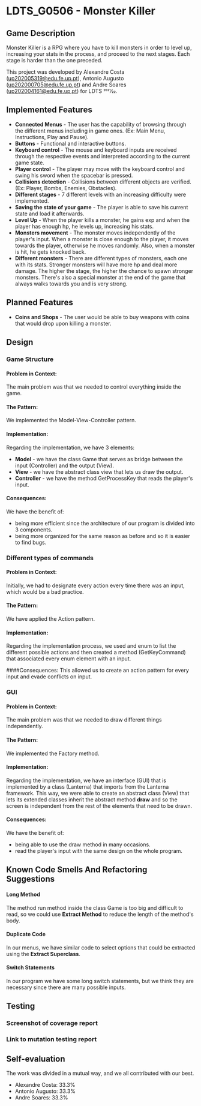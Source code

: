 # LDTS_G0506 - Monster Killer

## Game Description

Monster Killer is a RPG where you have to kill monsters in order to level up, increasing your stats in the process, and proceed to the next stages.
Each stage is harder than the one preceded.

This project was developed by Alexandre Costa (up202005319@edu.fe.up.pt), Antonio Augusto (up202000705@edu.fe.up.pt) and Andre Soares (up202004161@edu.fe.up.pt) for LDTS 2021⁄22.

## Implemented Features

- **Connected Menus** - The user has the capability of browsing through the different menus including in game ones. (Ex: Main Menu, Instructions, Play and Pause).
- **Buttons** - Functional and interactive buttons.
- **Keyboard control** - The mouse and keyboard inputs are received through the respective events and interpreted according to the current game state.
- **Player control** - The player may move with the keyboard control and swing his sword when the spacebar is pressed.
- **Collisions detection** - Collisions between different objects are verified. (Ex: Player, Bombs, Enemies, Obstacles).
- **Different stages** - 7 different levels with an increasing difficulty were implemented.
- **Saving the state of your game** - The player is able to save his current state and load it afterwards.
- **Level Up** - When the player kills a monster, he gains exp and when the player has enough hp, he levels up, increasing his stats. 
- **Monsters movement** - The monster moves independently of the player's input. When a monster is close enough to the player, it moves towards the player, otherwise he moves randomly. Also, when a monster is hit, he gets knocked back.  
- **Different monsters** - There are different types of monsters, each one with its stats. Stronger monsters will have more hp and deal more damage. The higher the stage, the higher the chance to spawn stronger monsters. There's also a special monster at the end of the game that always walks towards you and is very strong.

## Planned Features

- **Coins and Shops** - The user would be able to buy weapons with coins that would drop upon killing a monster. 

## Design

### Game Structure
#### Problem in Context:
The main problem was that we needed to control everything inside the game.

#### The Pattern:
We implemented the Model-View-Controller pattern. 

#### Implementation:
Regarding the implementation, we have 3 elements:
- **Model** - we have the class Game that serves as bridge between the input (Controller) and the output (View).
- **View** - we have the abstract class view that lets us draw the output. 
- **Controller** - we have the method GetProcessKey that reads the player's input.

#### Consequences:
We have the benefit of:
- being more efficient since the architecture of our program is divided into 3 components.
- being more organized for the same reason as before and so it is easier to find bugs.

### Different types of commands
#### **Problem in Context:**
Initially, we had to designate every action every time there was an input, which would be a bad practice. 

#### The Pattern:
We have applied the Action pattern. 

#### Implementation:
Regarding the implementation process, we used and enum to list the different possible actions and then created a method (GetKeyCommand) that associated every enum element with an input. 

####Consequences:
This allowed us to create an action pattern for every input and evade conflicts on input.

### GUI
#### Problem in Context:
The main problem was that we needed to draw different things independently.

#### The Pattern:
We implemented the Factory method.

#### Implementation:
Regarding the implementation, we have an interface (GUI) that is implemented by a class (Lanterna) that imports from the Lanterna framework. This way, we were able to create an abstract class (View) that lets its extended classes inherit the abstract method **draw** and so the screen is independent from the rest of the elements that need to be drawn.

#### Consequences:
We have the benefit of:
- being able to use the draw method in many occasions.
- read the player's input with the same design on the whole program.

## Known Code Smells And Refactoring Suggestions
#### **Long Method**
The method run method inside the class Game is too big and difficult to read, so we could use **Extract Method** to reduce the length of the method's body.  

#### **Duplicate Code** 
In our menus, we have similar code to select options that could be extracted using the **Extract Superclass**. 

#### **Switch Statements**
In our program we have some long switch statements, but we think they are necessary since there are many possible inputs.

## Testing

### Screenshot of coverage report

### Link to mutation testing report


## Self-evaluation

The work was divided in a mutual way, and we all contributed with our best.

- Alexandre Costa: 33.3%
- Antonio Augusto: 33.3%
- Andre Soares: 33.3%
